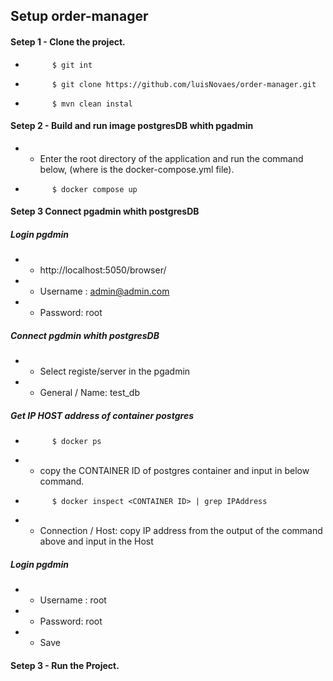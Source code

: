 ## Setup order-manager

####  Setep 1 - Clone the project.
*           $ git int
*           $ git clone https://github.com/luisNovaes/order-manager.git
*           $ mvn clean instal 

####  Setep 2 - Build and run image postgresDB whith pgadmin 
* - Enter the root directory of the application and run the command below, (where is the docker-compose.yml file).
*           $ docker compose up

####  Setep 3 Connect pgadmin whith postgresDB 

##### Login pgdmin
*   - http://localhost:5050/browser/
*   - Username : admin@admin.com
*   - Password: root

##### Connect pgdmin whith postgresDB
* - Select registe/server in the pgadmin
*   - General / Name: test_db

##### Get IP HOST address of container postgres
*           $ docker ps
*   - copy the CONTAINER ID of postgres container and input in below command.
*           $ docker inspect <CONTAINER ID> | grep IPAddress
*   - Connection / Host: copy IP address from the output of the command above and input in the Host  

##### Login pgdmin
*   - Username : root
*   - Password:  root
*   - Save

####  Setep 3 - Run the Project. 

